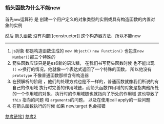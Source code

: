### 箭头函数为什么不能new

首先`new`运算符 是 创建一个用户定义的对象类型的实例或具有构造函数的内置对象的实例

然后 箭头函数 没有内部[[constructor]] 这个构造器方法，所以不能new

----------------------------------------------------------------
1. js对象 都是构造函数生成的 `new Object()` `new Function()` 也包含`new Number()`那三个特殊的
2. 箭头函数应该只是是es6新的语法糖， 在我们书写箭头函数时候 也不能出现`()` `=>`换行的情况，他就像一个表达式返回了一个特殊的函数， 所以他没有`prototype` 不像普通函数那样含有构造器
3. 在预解析的阶段 ，他们的处理方式也是不一样的，普通函数就像我们所说的有自己的作用域 执行时完善的作用域链，而箭头函数作用域的对象是指向他所处的一个作用域的对象，执行时的作用域链也就指向了所处的作用域 这也导致了`this` 指向的问题 和 `arguments`的问题， 以及在使用call apply的一些问题
4. 在箭头函数执行的时候 如果 new.target 也会报错

[参考链接1](https://developer.mozilla.org/zh-CN/docs/Web/JavaScript/Reference/Functions/Arrow_functions)
[参考2](https://262.ecma-international.org/6.0/#sec-built-in-function-objects-construct-argumentslist-newtarget)